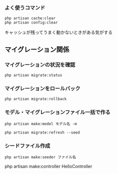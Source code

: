 ### よく使うコマンド
```
php artisan cache:clear
php artisan config:clear
```
キャッシュが残ってうまく動かないときがある気がする

## マイグレーション関係

### マイグレーションの状況を確認
```
php artisan migrate:status
```

### マイグレーションをロールバック
```
php artisan migrate:rollback
```
### モデル・マイグレーションファイル一括で作る
```
php artisan make:model モデル名 -m
```

```
php artisan migrate:refresh --seed
```

### シードファイル作成
```
php artisan make:seeder ファイル名
```

 php artisan make:controller HelloController



